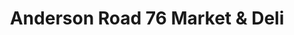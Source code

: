---
title: "Anderson Road 76 Market & Deli"
url: /mount-vernon/anderson-road-76-market-und-deli/
shop: Lebensmittel
---